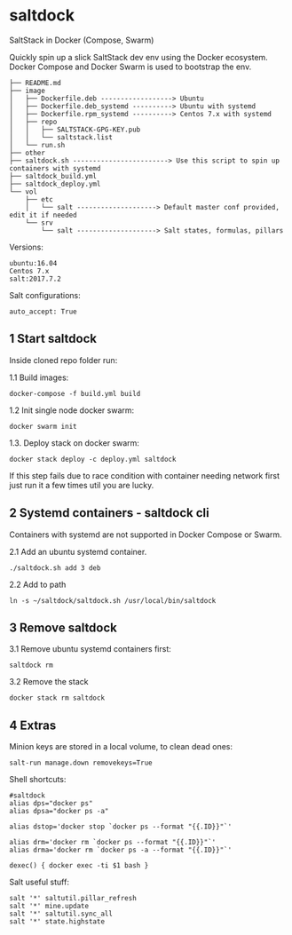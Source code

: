 # saltdock
SaltStack in Docker (Compose, Swarm)

Quickly spin up a slick SaltStack dev env using the Docker ecosystem.  
Docker Compose and Docker Swarm is used to bootstrap the env.  
```
├── README.md
├── image
│   ├── Dockerfile.deb ------------------> Ubuntu
│   ├── Dockerfile.deb_systemd ----------> Ubuntu with systemd
│   ├── Dockerfile.rpm_systemd ----------> Centos 7.x with systemd
│   ├── repo
│   │   ├── SALTSTACK-GPG-KEY.pub
│   │   └── saltstack.list
│   └── run.sh
├── other
├── saltdock.sh ------------------------> Use this script to spin up containers with systemd
├── saltdock_build.yml
├── saltdock_deploy.yml
└── vol
    ├── etc
    │   └── salt --------------------> Default master conf provided, edit it if needed
    └── srv
        └── salt --------------------> Salt states, formulas, pillars
```

Versions:
```
ubuntu:16.04
Centos 7.x
salt:2017.7.2
```
Salt configurations:
```
auto_accept: True
```

## 1 Start saltdock

Inside cloned repo folder run:

1.1 Build images:
```
docker-compose -f build.yml build
```
1.2 Init single node docker swarm:
```
docker swarm init   
```
1.3. Deploy stack on docker swarm:
```
docker stack deploy -c deploy.yml saltdock
```
If this step fails due to race condition with container needing network first just run it a few times util you are lucky.


## 2 Systemd containers - saltdock cli

Containers with systemd are not supported in Docker Compose or Swarm.

2.1 Add an ubuntu systemd container.
```
./saltdock.sh add 3 deb
```
2.2 Add to path
```
ln -s ~/saltdock/saltdock.sh /usr/local/bin/saltdock
```

## 3 Remove saltdock

3.1 Remove ubuntu systemd containers first:
```
saltdock rm
```

3.2 Remove the stack
```
docker stack rm saltdock
````

## 4 Extras

Minion keys are stored in a local volume, to clean dead ones:

```
salt-run manage.down removekeys=True

```

Shell shortcuts:
```
#saltdock
alias dps="docker ps"
alias dpsa="docker ps -a"

alias dstop='docker stop `docker ps --format "{{.ID}}"`'

alias drm='docker rm `docker ps --format "{{.ID}}"`'
alias drma='docker rm `docker ps -a --format "{{.ID}}"`'

dexec() { docker exec -ti $1 bash }
```



Salt useful stuff:
```
salt '*' saltutil.pillar_refresh
salt '*' mine.update
salt '*' saltutil.sync_all
salt '*' state.highstate
```
